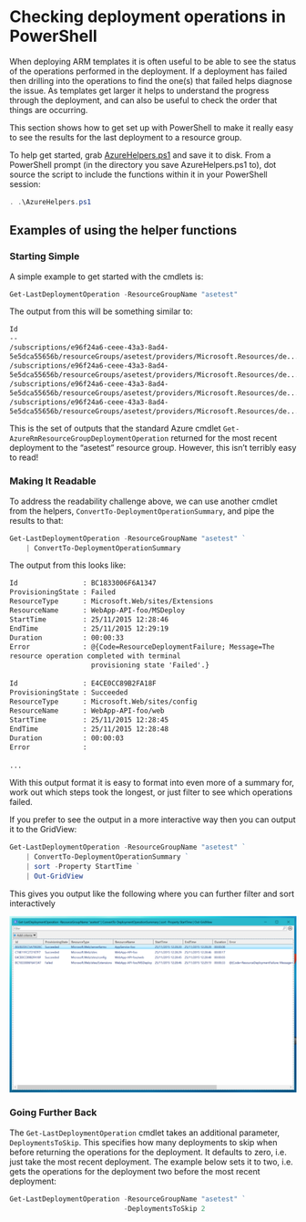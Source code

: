 # Checking deployment operations in PowerShell
When deploying ARM templates it is often useful to be able to see the status of the operations performed in the deployment.
If a deployment has failed then drilling into the operations to find the one(s) that failed helps diagnose the issue.
As templates get larger it helps to understand the progress through the deployment, and can also be useful to check the order that things are occurring.

This section shows how to get set up with PowerShell to make it really easy to see the results for the last deployment to a resource group.

To help get started, grab [AzureHelpers.ps1](/Tips-and-tricks/scripts/AzureHelpers.ps1) and save it to disk. 
From a PowerShell prompt (in the directory you save AzureHelpers.ps1 to), dot source the script to include the functions within it in your PowerShell session:

```powershell
. .\AzureHelpers.ps1
``` 

## Examples of using the helper functions

### Starting Simple
A simple example to get started with the cmdlets is:

```powershell
Get-LastDeploymentOperation -ResourceGroupName "asetest"
```

The output from this will be something similar to:

```
Id 
-- 
/subscriptions/e96f24a6-ceee-43a3-8ad4-5e5dca55656b/resourceGroups/asetest/providers/Microsoft.Resources/de... 
/subscriptions/e96f24a6-ceee-43a3-8ad4-5e5dca55656b/resourceGroups/asetest/providers/Microsoft.Resources/de... 
/subscriptions/e96f24a6-ceee-43a3-8ad4-5e5dca55656b/resourceGroups/asetest/providers/Microsoft.Resources/de... 
/subscriptions/e96f24a6-ceee-43a3-8ad4-5e5dca55656b/resourceGroups/asetest/providers/Microsoft.Resources/de...
```

This is the set of outputs that the standard Azure cmdlet `Get-AzureRmResourceGroupDeploymentOperation` returned for the most recent deployment to the “asetest” resource group. However, this isn’t terribly easy to read!

### Making It Readable
To address the readability challenge above, we can use another cmdlet from the helpers, `ConvertTo-DeploymentOperationSummary`, and pipe the results to that:

```powershell
Get-LastDeploymentOperation -ResourceGroupName "asetest" ` 
    | ConvertTo-DeploymentOperationSummary
```

The output from this looks like:

```
Id                : BC1833006F6A1347 
ProvisioningState : Failed 
ResourceType      : Microsoft.Web/sites/Extensions 
ResourceName      : WebApp-API-foo/MSDeploy 
StartTime         : 25/11/2015 12:28:46 
EndTime           : 25/11/2015 12:29:19 
Duration          : 00:00:33 
Error             : @{Code=ResourceDeploymentFailure; Message=The resource operation completed with terminal 
                    provisioning state 'Failed'.} 

Id                : E4CE0CC89B2FA18F 
ProvisioningState : Succeeded 
ResourceType      : Microsoft.Web/sites/config 
ResourceName      : WebApp-API-foo/web 
StartTime         : 25/11/2015 12:28:45 
EndTime           : 25/11/2015 12:28:48 
Duration          : 00:00:03 
Error             :

...
```

With this output format it is easy to format into even more of a summary for, work out which steps took the longest, or just filter to see which operations failed.

If you prefer to see the output in a more interactive way then you can output it to the GridView:

```powershell
Get-LastDeploymentOperation -ResourceGroupName "asetest" ` 
    | ConvertTo-DeploymentOperationSummary ` 
    | sort -Property StartTime ` 
    | Out-GridView
```

This gives you output like the following where you can further filter and sort interactively

![alt tag](/Tips-and-tricks/images/Deployment-operations-powershell-grid.png)

### Going Further Back
The `Get-LastDeploymentOperation` cmdlet takes an additional parameter, `DeploymentsToSkip`. This specifies how many deployments to skip when before returning the operations for the deployment. It defaults to zero, i.e. just take the most recent deployment. The example below sets it to two, i.e. gets the operations for the deployment two before the most recent deployment:

```powershell
Get-LastDeploymentOperation -ResourceGroupName "asetest" ` 
                            -DeploymentsToSkip 2
```
